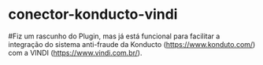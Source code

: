 # conector-konducto-vindi
#Fiz um rascunho do Plugin, mas já está funcional para facilitar a integração do sistema anti-fraude da Konducto (https://www.konduto.com/) com a VINDI (https://www.vindi.com.br/).
